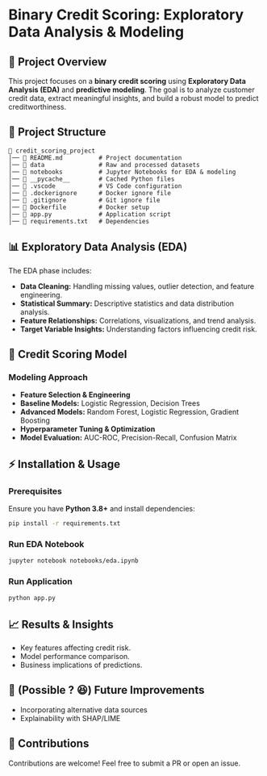 # Binary Credit Scoring: Exploratory Data Analysis & Modeling

## 📌 Project Overview

This project focuses on a **binary credit scoring** using **Exploratory Data Analysis (EDA)** and **predictive modeling**. The goal is to analyze customer credit data, extract meaningful insights, and build a robust model to predict creditworthiness.

## 📂 Project Structure
```
📁 credit_scoring_project
│── 📄 README.md          # Project documentation
│── 📂 data               # Raw and processed datasets
│── 📂 notebooks          # Jupyter Notebooks for EDA & modeling
│── 📂 __pycache__        # Cached Python files
│── 📂 .vscode            # VS Code configuration
│── 📄 .dockerignore      # Docker ignore file
│── 📄 .gitignore         # Git ignore file
│── 📄 Dockerfile         # Docker setup
│── 📄 app.py             # Application script
│── 📄 requirements.txt   # Dependencies
```



## 📊 Exploratory Data Analysis (EDA)

The EDA phase includes:

- **Data Cleaning:** Handling missing values, outlier detection, and feature engineering.
- **Statistical Summary:** Descriptive statistics and data distribution analysis.
- **Feature Relationships:** Correlations, visualizations, and trend analysis.
- **Target Variable Insights:** Understanding factors influencing credit risk.

## 🤖 Credit Scoring Model

### **Modeling Approach**

- **Feature Selection & Engineering**
- **Baseline Models:** Logistic Regression, Decision Trees
- **Advanced Models:** Random Forest, Logistic Regression, Gradient Boosting
- **Hyperparameter Tuning & Optimization**
- **Model Evaluation:** AUC-ROC, Precision-Recall, Confusion Matrix

## ⚡ Installation & Usage

### **Prerequisites**

Ensure you have **Python 3.8+** and install dependencies:

```bash
pip install -r requirements.txt
```

### **Run EDA Notebook**

```bash
jupyter notebook notebooks/eda.ipynb
```

### **Run Application**

```bash
python app.py
```

## 📈 Results & Insights

- Key features affecting credit risk.
- Model performance comparison.
- Business implications of predictions.

## 🚀 (Possible ? 😆) Future Improvements

- Incorporating alternative data sources
- Explainability with SHAP/LIME

## 🤝 Contributions

Contributions are welcome! Feel free to submit a PR or open an issue.
